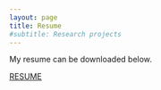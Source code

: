 ```yaml
---
layout: page
title: Resume
#subtitle: Research projects
---
```


My resume can be downloaded below.

[RESUME]("papers/Resume_ABM_Musa.pdf")